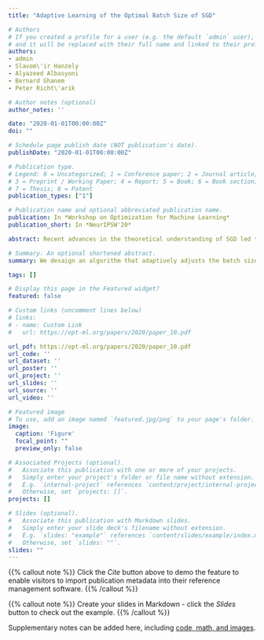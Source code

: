 ```yaml
---
title: "Adaptive Learning of the Optimal Batch Size of SGD"

# Authors
# If you created a profile for a user (e.g. the default `admin` user), write the username (folder name) here 
# and it will be replaced with their full name and linked to their profile.
authors:
- admin
- Slavom\'ir Hanzely
- Alyazeed Albasyoni
- Bernard Ghanem
- Peter Richt\'arik

# Author notes (optional)
author_notes: ''

date: "2020-01-01T00:00:00Z"
doi: ""

# Schedule page publish date (NOT publication's date).
publishDate: "2020-01-01T00:00:00Z"

# Publication type.
# Legend: 0 = Uncategorized; 1 = Conference paper; 2 = Journal article;
# 3 = Preprint / Working Paper; 4 = Report; 5 = Book; 6 = Book section;
# 7 = Thesis; 8 = Patent
publication_types: ["1"]

# Publication name and optional abbreviated publication name.
publication: In *Workshop on Optimization for Machine Learning*
publication_short: In *NeurIPSW'20*

abstract: Recent advances in the theoretical understanding of SGD led to a formula for the optimal batch size  minimizing the number of effective data passes, i.e., the number of iterations times the   batch size. However, this formula is of no practical value as it depends on the knowledge of the variance of the stochastic gradients evaluated at the optimum.  In this paper we design a practical SGD method capable of learning the optimal   batch size adaptively throughout its iterations for strongly convex and smooth functions. Our method does this provably, and in our experiments with synthetic and real data robustly exhibits nearly optimal behaviour; that is, it works as if the optimal  batch size was known a-priori. Further,  we generalize our method to several new  batch strategies not considered in the literature before, including a sampling suitable for distributed implementations.

# Summary. An optional shortened abstract.
summary: We desaign an algorithm that adaptively adjusts the batch size for SGD.

tags: []

# Display this page in the Featured widget?
featured: false

# Custom links (uncomment lines below)
# links:
# - name: Custom Link
#   url: https://opt-ml.org/papers/2020/paper_10.pdf

url_pdf: https://opt-ml.org/papers/2020/paper_10.pdf
url_code: ''
url_dataset: ''
url_poster: ''
url_project: ''
url_slides: ''
url_source: ''
url_video: ''

# Featured image
# To use, add an image named `featured.jpg/png` to your page's folder. 
image:
  caption: 'Figure'
  focal_point: ""
  preview_only: false

# Associated Projects (optional).
#   Associate this publication with one or more of your projects.
#   Simply enter your project's folder or file name without extension.
#   E.g. `internal-project` references `content/project/internal-project/index.md`.
#   Otherwise, set `projects: []`.
projects: []

# Slides (optional).
#   Associate this publication with Markdown slides.
#   Simply enter your slide deck's filename without extension.
#   E.g. `slides: "example"` references `content/slides/example/index.md`.
#   Otherwise, set `slides: ""`.
slides: ""
---
```


{{% callout note %}}
Click the *Cite* button above to demo the feature to enable visitors to import publication metadata into their reference management software.
{{% /callout %}}

{{% callout note %}}
Create your slides in Markdown - click the *Slides* button to check out the example.
{{% /callout %}}

Supplementary notes can be added here, including [code, math, and images](https://wowchemy.com/docs/writing-markdown-latex/).
